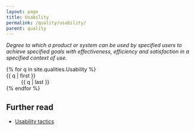 ```yaml
---
layout: page
title: Usability
permalink: /quality/usability/
parent: quality
---
```


_Degree to which a product or system can be used by specified users to achieve specified goals with effectiveness,
efficiency and satisfaction in a specified context of use._

<dl>
{% for q in site.qualities.Usability %}
    <dt>{{ q | first }}</dt>
    <dd>{{ q | last }}</dd>
{% endfor %}
</dl>

## Further read

<ul>
    <li>
        <a href="{{ '/tactics/usability/' | relative_url }}">Usability tactics</a>
    </li>
</ul>
